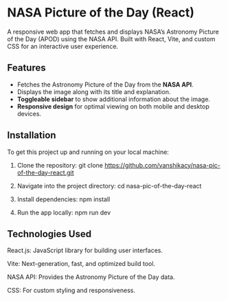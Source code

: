 # NASA Picture of the Day (React)

A responsive web app that fetches and displays NASA’s Astronomy Picture of the Day (APOD) using the NASA API. Built with React, Vite, and custom CSS for an interactive user experience.

## Features

- Fetches the Astronomy Picture of the Day from the **NASA API**.
- Displays the image along with its title and explanation.
- **Toggleable sidebar** to show additional information about the image.
- **Responsive design** for optimal viewing on both mobile and desktop devices.

## Installation

To get this project up and running on your local machine:

1. Clone the repository:
   git clone https://github.com/vanshikacy/nasa-pic-of-the-day-react.git

2. Navigate into the project directory:
   cd nasa-pic-of-the-day-react

3. Install dependencies:
   npm install

4. Run the app locally:
   npm run dev

## Technologies Used

React.js: JavaScript library for building user interfaces.

Vite: Next-generation, fast, and optimized build tool.

NASA API: Provides the Astronomy Picture of the Day data.

CSS: For custom styling and responsiveness.

 